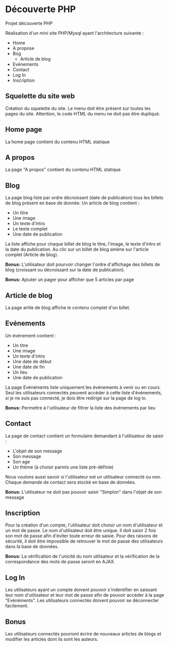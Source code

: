 # Découverte PHP
Projet découverte PHP

Réalisation d'un mini site PHP/Mysql ayant l'architecture suivante : 

- Home
- A propose
- Bog
  - Article de blog
- Evénements
- Contact
- Log In
- Inscription

## Squelette du site web
Création du squelette du site.
Le menu doit être présent sur toutes les pages du site. Attention, le code HTML du menu ne doit pas être dupliqué.

## Home page
La home page contient du contenu HTML statique

## A propos
La page "A propos" contient du contenu HTML statique

## Blog
La page blog liste par ordre décroissant (date de publication) tous les billets de blog présent en base de donnée.
Un article de blog contient : 
- Un titre
- Une image
- Un texte d'intro
- Le texte complet
- Une date de publication

La liste affiche pour chaque billet de blog le titre, l'image, le texte d'intro et la date du publication.
Au clic sur un billet de blog amène sur l'article complet (Article de blog).

**Bonus:** L'utilisateur doit pourvoir changer l'ordre d'affichage des billets de blog (croissant ou décroissant sur la date de publication).

**Bonus:** Ajouter un pager pour afficher que 5 articles par page

## Article de blog
La page artile de blog affiche le contenu complet d'un billet.

## Evénements
Un événement contient : 
- Un titre
- Une image
- Un texte d'intro
- Une date de début
- Une date de fin
- Un lieu
- Une date de publication

La page Evénéments liste uniquement les événements à venir ou en cours.
Seul les utilisateurs connectés peuvent accéder à cette liste d'événements, si je ne suis pas connecté, je dois être redirigé sur la page de log in.

**Bonus:** Permettre à l'utilisateur de filtrer la liste des événements par lieu

## Contact
La page de contact contient un formulaire demandant à l'utilisateur de saisir : 
- L'objet de son message
- Son message
- Son age
- Un thème (à choisir parmis une liste pré-définie)

Nous voulons aussi savoir si l'utilisateur est un utilisateur connecté ou non.
Chaque demande de contact sera stocké en base de données.  

**Bonus:** L'utilisateur ne doit pas pouvoir saisir "Simplon" dans l'objet de son message

## Inscription
Pour la création d'un compte, l'utilisateur doit choisir un nom d'utilisateur et un mot de passe.
Le nom d'utilisateut doit être unique.
Il doit saisir 2 fois son mot de passe afin d'éviter toute erreur de saisie.
Pour des raisons de sécurité, il doit être impossible de retrouver le mot de passe des utilisateurs dans la base de données.

**Bonus:** La vérification de l'unicité du nom utilisateur et la vérification de la correspondance des mots de passe seront  en AJAX.

## Log In
Les utilisateurs ayant un compte doivent pouvoir s'indentifier en saissant leur nom d'utilisateur et leur mot de passe afin de pouvoir accéder à la page "Evénéments".
Les utilisateurs connectés doivent pouvoir se déconnecter facilement.

## Bonus
Les utilisateurs connectés pourront écrire de nouveaux articles de blogs et modifier les articles dont ils sont les auteurs.
